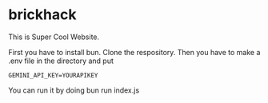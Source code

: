 # brickhack
This is Super Cool Website.

First you have to install bun.
Clone the respository.
Then you have to make a .env file in the directory and put 
```
GEMINI_API_KEY=YOURAPIKEY
```

You can run it by doing bun run index.js
